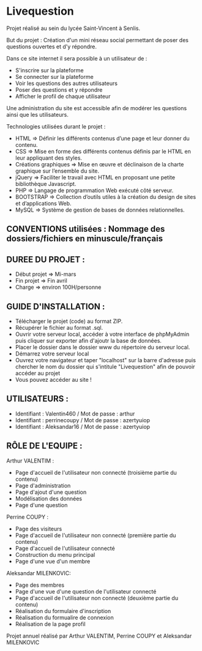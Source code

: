 # Livequestion

Projet réalisé au sein du lycée Saint-Vincent à Senlis.

But du projet : Création d'un mini réseau social permettant de poser des questions ouvertes et d'y répondre.

Dans ce site internet il sera possible à un utilisateur de :

- S'inscrire sur la plateforme
- Se connecter sur la plateforme
- Voir les questions des autres utilisateurs
- Poser des questions et y répondre
- Afficher le profil de chaque utilisateur

Une administration du site est accessible afin de modérer les questions ainsi que les utilisateurs.

Technologies utilisées durant le projet :
- HTML => Définir les différents contenus d’une page et leur donner du contenu.
- CSS => Mise en forme des différents contenus définis par le HTML en leur appliquant des styles.
- Créations graphiques => Mise en œuvre et déclinaison de la charte graphique sur l’ensemble du site.
- jQuery => Faciliter le travail avec HTML en proposant une petite bibliothèque Javascript.
- PHP => Langage de programmation Web exécuté côté serveur.
- BOOTSTRAP => Collection d’outils utiles à la création du design de sites et d’applications Web.
- MySQL => Système de gestion de bases de données relationnelles.

## CONVENTIONS utilisées : Nommage des dossiers/fichiers en minuscule/français

## DUREE DU PROJET :
- Début projet => Mi-mars
- Fin projet => Fin avril
- Charge => environ 100H/personne

## GUIDE D'INSTALLATION :
- Télécharger le projet (code) au format ZIP.
- Récupérer le fichier au format .sql.
- Ouvrir votre serveur local, accéder à votre interface de phpMyAdmin puis cliquer sur exporter afin d'ajoutr la base de données.
- Placer le dossier dans le dossier www du répertoire du serveur local.
- Démarrez votre serveur local
- Ouvrez votre navigateur et taper "localhost" sur la barre d'adresse puis chercher le nom du dossier qui s'intitule "Livequestion" afin de pouvoir accéder au projet
- Vous pouvez accéder au site !

## UTILISATEURS :
- Identifiant : Valentin460 / Mot de passe : arthur
- Identifiant : perrinecoupy / Mot de passe : azertyuiop
- Identifiant : Aleksandar16 / Mot de passe : azertyuiop

## RÔLE DE L'EQUIPE :
Arthur VALENTIM :
- Page d'accueil de l'utilisateur non connecté (troisième partie du contenu)
- Page d'administration
- Page d'ajout d'une question
- Modélisation des données
- Page d'une question

Perrine COUPY :
- Page des visiteurs
- Page d'accueil de l'utilisateur non connecté (première partie du contenu)
- Page d'accueil de l'utilisateur connecté
- Construction du menu principal
- Page d'une vue d'un membre

Aleksandar MILENKOVIC:
- Page des membres
- Page d'une vue d'une question de l'utilisateur connecté
- Page d'accueil de l'utilisateur non connecté (deuxième partie du contenu)
- Réalisation du formulaire d'inscription
- Réalisation du formualire de connexion
- Réalisation de la page profil

Projet annuel réalisé par Arthur VALENTIM, Perrine COUPY et Aleksandar MILENKOVIC
